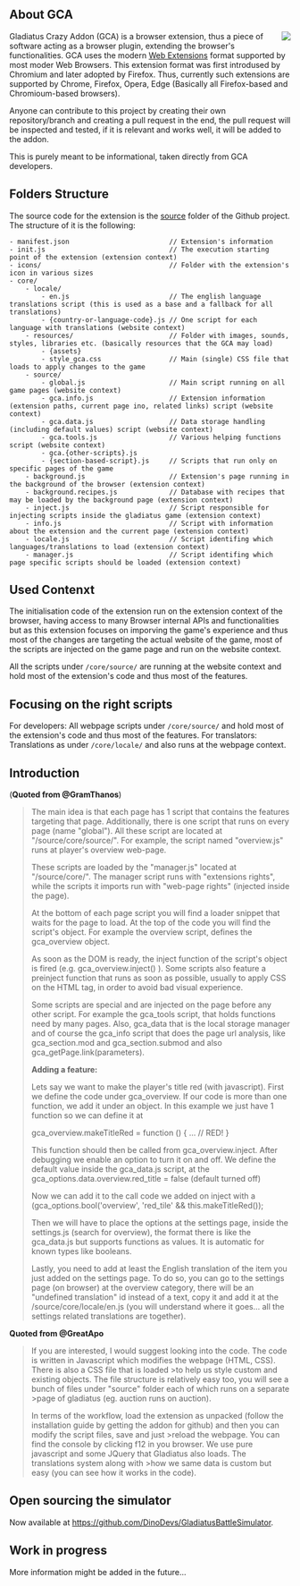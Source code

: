 ## About GCA
<img src="/documentation/resources/icon_128.png" align="right"/>

Gladiatus Crazy Addon (GCA) is a browser extension, thus a piece of software acting as a browser plugin, extending the browser's functionalities.
GCA uses the modern [Web Extensions](https://developer.mozilla.org/en-US/docs/Mozilla/Add-ons/WebExtensions) format supported by most moder Web Browsers. This extension format was first introdused by Chromium and later adopted by Firefox. Thus, currently such extensions are supported by Chrome, Firefox, Opera, Edge (Basically all Firefox-based and Chromioum-based browsers).

Anyone can contribute to this project by creating their own repository/branch and creating a pull request in the end, the pull request will be inspected and tested, if it is relevant and works well, it will be added to the addon.

This is purely meant to be informational, taken directly from GCA developers.

## Folders Structure
The source code for the extension is the [source](https://github.com/DinoDevs/GladiatusCrazyAddon/tree/master/source) folder of the Github project.
The structure of it is the following:
```
- manifest.json                         // Extension's information
- init.js                               // The execution starting point of the extension (extension context)
- icons/                                // Folder with the extension's icon in various sizes
- core/
    - locale/
        - en.js                         // The english language translations script (this is used as a base and a fallback for all translations)
        - {country-or-language-code}.js // One script for each language with translations (website context)
    - resources/                        // Folder with images, sounds, styles, libraries etc. (basically resources that the GCA may load)
        - {assets}
        - style_gca.css                 // Main (single) CSS file that loads to apply changes to the game
    - source/
        - global.js                     // Main script running on all game pages (website context)
        - gca.info.js                   // Extension information (extension paths, current page ino, related links) script (website context)
        - gca.data.js                   // Data storage handling (including default values) script (website context)
        - gca.tools.js                  // Various helping functions script (website context)
        - gca.{other-scripts}.js
        - {section-based-script}.js     // Scripts that run only on specific pages of the game
    - background.js                     // Extension's page running in the background of the browser (extension context)
    - background.recipes.js             // Database with recipes that may be loaded by the background page (extension context)
    - inject.js                         // Script responsible for injecting scripts inside the gladiatus game (extension context)
    - info.js                           // Script with information about the extension and the current page (extension context)
    - locale.js                         // Script identifing which languages/translations to load (extension context)
    - manager.js                        // Script identifing which page specific scripts should be loaded (extension context)
```

## Used Contenxt

The initialisation code of the extension run on the extension context of the browser, having access to many Browser internal APIs and functionalities but as this extension focuses on imporving the game's experience and thus most of the changes are targeting the actual website of the game, most of the scripts are injected on the game page and run on the website context.

All the scripts under `/core/source/` are running at the website context and hold most of the extension's code and thus most of the features.

## Focusing on the right scripts

For developers: All webpage scripts under `/core/source/` and hold most of the extension's code and thus most of the features.
For translators: Translations as under `/core/locale/` and also runs at the webpage context.


## Introduction 

(**Quoted from @GramThanos**)

>The main idea is that each page has 1 script that contains the features targeting that page. Additionally, there is one script that runs on every page (name "global").
>All these script are located at "/source/core/source/". For example, the script named "overview.js" runs at player's overview web-page.
>
>These scripts are loaded by the "manager.js" located at "/source/core/". The manager script runs with "extensions rights", while the scripts it imports run with "web-page rights" (injected inside the page).
>
>At the bottom of each page script you will find a loader snippet that waits for the page to load. At the top of the code you will find the script's object. For example the overview script, defines the gca_overview object.
>
>As soon as the DOM is ready, the inject function of the script's object is fired (e.g. gca_overview.inject() ). Some scripts also feature a preinject function that runs as soon as possible, usually to apply CSS on the HTML tag, in order to avoid bad visual experience.
>
>Some scripts are special and are injected on the page before any other script. For example the gca_tools script, that holds functions need by many pages. Also, gca_data that is the local storage manager and of course the gca_info script that does the page url analysis, like gca_section.mod and gca_section.submod and also gca_getPage.link(parameters).
>
>**<p>Adding a feature:</p>**
>Lets say we want to make the player's title red (with javascript).
>First we define the code under gca_overview. If our code is more than one function, we add it under an object. In this example we just have 1 function so we can define it at
>
>gca_overview.makeTitleRed = function () {
>... // RED!
>}
>
>This function should then be called from gca_overview.inject. After debugging we enable an option to turn it on and off. We define the default value inside the gca_data.js script, at the gca_options.data.overview.red_title = false (default turned off)
>
>Now we can add it to the call code we added on inject with a (gca_options.bool('overview', 'red_tile' && this.makeTitleRed());
>
>Then we will have to place the options at the settings page, inside the settings.js (search for overview), the format there is like the gca_data.js but supports functions as values. It is automatic for known types like booleans.
>
>Lastly, you need to add at least the English translation of the item you just added on the settings page. To do so, you can go to the settings page (on browser) at the overview category, there will be an "undefined translation" id instead of a text, copy it and add it at the /source/core/locale/en.js (you will understand where it goes... all the settings related translations are together).

**Quoted from @GreatApo**

>If you are interested, I would suggest looking into the code. The code is written in Javascript which modifies the webpage (HTML, CSS). There is also a CSS file that is loaded >to help us style custom and existing objects. The file structure is relatively easy too, you will see a bunch of files under "source" folder each of which runs on a separate >page of gladiatus (eg. auction runs on auction).
>
>In terms of the workflow, load the extension as unpacked (follow the installation guide by getting the addon for github) and then you can modify the script files, save and just >reload the webpage. You can find the console by clicking f12 in you browser. We use pure javascript and some JQuery that Gladiatus also loads. The translations system along with >how we same data is custom but easy (you can see how it works in the code).

## Open sourcing the simulator

Now available at https://github.com/DinoDevs/GladiatusBattleSimulator.

## Work in progress

More information might be added in the future...

